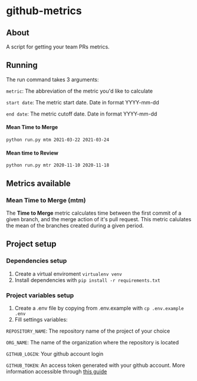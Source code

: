 # github-metrics

## About

A script for getting your team PRs metrics.

## Running

The run command takes 3 arguments:

`metric`: The abbreviation of the metric you'd like to calculate

`start date`: The metric start date. Date in format YYYY-mm-dd

`end date`: The metric cutoff date. Date in format YYYY-mm-dd

#### Mean Time to Merge
`python run.py mtm 2021-03-22 2021-03-24`

#### Mean time to Review
`python run.py mtr 2020-11-10 2020-11-18`

## Metrics available
### Mean Time to Merge (mtm)
The **Time to Merge** metric calculates time between the first commit of a given branch, and the merge action of it's pull request. This metric calulates the mean of the branches created during a given period.


## Project setup

### Dependencies setup
1. Create a virtual enviroment `virtualenv venv`
2. Install dependencies with `pip install -r requirements.txt`

### Project variables setup
1. Create a .env file by copying from .env.example with `cp .env.example .env`
2.  Fill settings variables:

`REPOSITORY_NAME`: The repository name of the project of your choice 

`ORG_NAME`: The name of the organization where the repository is located

`GITHUB_LOGIN`: Your github account login

`GITHUB_TOKEN`: An access token generated with your github account.  More information accessible through [this guide](https://docs.github.com/en/github/authenticating-to-github/creating-a-personal-access-token)